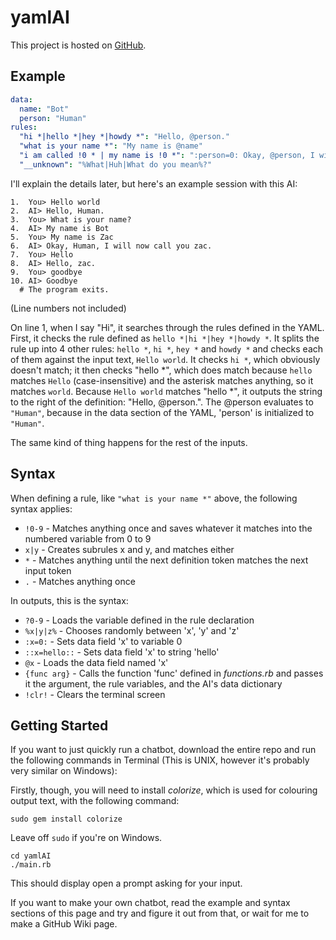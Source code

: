 # yamlAI
This project is hosted on [GitHub](https://github.com/Zac-Garby/yamlAI).

## Example
```yaml
data:
  name: "Bot"
  person: "Human"
rules:
  "hi *|hello *|hey *|howdy *": "Hello, @person."
  "what is your name *": "My name is @name"
  "i am called !0 * | my name is !0 *": ":person=0: Okay, @person, I will now call you ?0%!|.%"
  "__unknown": "%What|Huh|What do you mean%?"
```
I'll explain the details later, but here's an example session with this AI:
```
1.  You> Hello world
2.  AI> Hello, Human.
3.  You> What is your name?
4.  AI> My name is Bot
5.  You> My name is Zac
6.  AI> Okay, Human, I will now call you zac.
7.  You> Hello
8.  AI> Hello, zac.
9.  You> goodbye
10. AI> Goodbye
  # The program exits.
```
(Line numbers not included)

On line 1, when I say "Hi", it searches through the rules defined in the YAML. First, it checks the rule defined as
`hello *|hi *|hey *|howdy *`. It splits the rule up into 4 other rules: `hello *`, `hi *`, `hey *` and `howdy *` and
checks each of them against the input text, `Hello world`. It checks `hi *`, which obviously doesn't match; it then checks
"hello *", which does match because `hello` matches `Hello` (case-insensitive) and the asterisk matches anything, so it
matches `world`. Because `Hello world` matches "hello *", it outputs the string to the right of the definition:
"Hello, @person.". The @person evaluates to `"Human"`, because in the data section of the YAML, 'person' is initialized to
`"Human"`.

The same kind of thing happens for the rest of the inputs.

## Syntax
When defining a rule, like `"what is your name *"` above, the following syntax applies:

 - `!0-9` - Matches anything once and saves whatever it matches into the numbered variable from 0 to 9
 - `x|y` - Creates subrules x and y, and matches either
 - `*` - Matches anything until the next definition token matches the next input token
 - `.` - Matches anything once

In outputs, this is the syntax:

 - `?0-9` - Loads the variable defined in the rule declaration
 - `%x|y|z%` - Chooses randomly between 'x', 'y' and 'z'
 - `:x=0:` - Sets data field 'x' to variable 0
 - `::x=hello::` - Sets data field 'x' to string 'hello'
 - `@x` - Loads the data field named 'x'
 - `{func arg}` - Calls the function 'func' defined in _functions.rb_ and passes it the argument, the rule variables, and the AI's data dictionary
 - `!clr!` - Clears the terminal screen

## Getting Started
If you want to just quickly run a chatbot, download the entire repo and run the following commands in Terminal (This is UNIX, however it's probably very similar on Windows):

Firstly, though, you will need to install _colorize_, which is used for colouring output text, with the following command:
```
sudo gem install colorize
```
Leave off `sudo` if you're on Windows.

```
cd yamlAI
./main.rb
```
This should display open a prompt asking for your input.

If you want to make your own chatbot, read the example and syntax sections of this page and try and figure it out from that, or wait for me to make a GitHub Wiki page.
